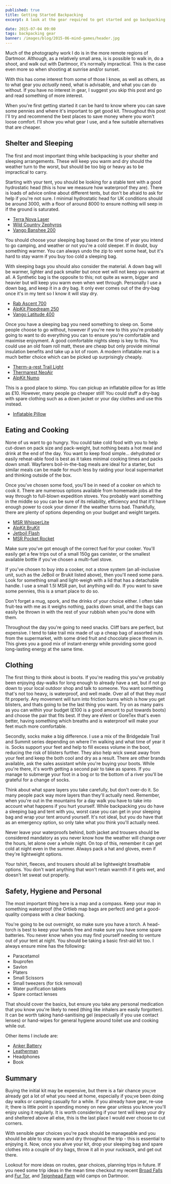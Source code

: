 ```yaml
---
published: true
title: Getting Started Backpacking
excerpt: A look at the gear required to get started and go backpacking for the first time

date: 2015-07-04 09:00
tags: backpacking gear
banner: /images/blog/2015-06-mind-games/header.jpg
---
```


Much of the photography work I do is in the more remote regions of Dartmoor. Although, as a relatively small area, is is possible to walk in, do a shoot, and walk out with Dartmoor, it's normally impractical. This is the case even more so when shooting at sunrise and/or sunset.

With this has come interest from some of those I know, as well as others, as to what gear you *actually* need, what is advisable, and what you can do without. If you have no interest in gear, I suggest you skip this post and go and read something of more interest.

When you're first getting started it can be hard to know where you can save some pennies and where it's important to get good kit. Throughout this post I'll try and recommend the best places to save money where you won't loose comfort. I'll show you what gear I use, and a few suitable alternatives that are cheaper.

## Shelter and Sleeping

The first and most important thing while backpacking is your shelter and sleeping arrangements. These will keep you warm and dry should the weather turn to the worst, but should be too big or heavy as to be impractical to carry.

Starting with your tent, you should be looking for a stable tent with a good hydrostatic head (this is how we measure how waterproof they are). There is loads of advice online about different tents, but don't be afraid to ask for help if you're not sure. I minimal hydrostatic head for UK conditions should be around 3000, with a floor of around 8000 to ensure nothing will seep in if the ground is saturated.

* [Terra Nova Laser][tent_terra_nova_laser]
* [Wild Country Zephyros][tent_wild_country_zephyros]
* [Vango Banshee 200][tent_vango_banshee_200]

You should choose your sleeping bag based on the time of year you intend to go camping, and weather or not you're a cold sleeper. If in doubt, buy something warmer. You can always undo the zip to vent some heat, but it's hard to stay warm if you buy too cold a sleeping bag.

With sleeping bags you should also consider the material. A down bag will be warmer, lighter and pack smaller but once wet will not keep you warm at all. A Synthetic bag is the opposite to this; not quite as warm, bigger and heavier but will keep you warm even when wet through. Personally I use a down bag, and keep it in a dry bag. It only ever comes out of the dry-bag once it's in my tent so I know it will stay dry.

* [Rab Ascent 700][sleeping_bag_rab_ascent]
* [AlpKit Pipedream 250][sleeping_bag_alpkit_pipedream]
* [Vango Latitude 400][sleeping_bag_vango_latitude]

Once you have a sleeping bag you need something to sleep on. Some people choose to go without, however if you're new to this you're probably going to want to do everything you can to ensure you're comfortable and maximise enjoyment. A good comfortable nights sleep is key to this. You could use an old foam roll matt, these are cheap but only provide minimal insulation benefits and take up a lot of room. A modern inflatable mat is a much better choice which can be picked up surprisingly cheaply.

* [Therm-a-rest Trail Light][mat_thermarest_trail_light]
* [Thermarest NeoAir][mat_thermarest_neoair]
* [AlpKit Numo][mat_alpkit_numo]

This is a good place to skimp. You can pickup an inflatable pillow for as little as £10. However, many people go cheaper still! You could stuff a dry-bag with spare clothing such as a down jacket or your day clothes and use this instead.

* [Inflatable Pillow][pillow_inflatable]

## Eating and Cooking

None of us want to go hungry. You could take cold food with you to help cut-down on pack size and pack-weight, but nothing beats a hot meal and drink at the end of the day. You want to keep food simple… dehydrated or easily reheat-able food is best as it takes minimal cooking times and packs down small. Wayfarers boil-in-the-bag meals are ideal for a starter, but similar meals can be made for much less by raiding your local supermarket and thinking outside of the box.

Once you've chosen some food, you'll be in need of a cooker on which to cook it. There are numerous options available from homemade jobs all the way through to full-blown expedition stoves. You probably want something in the middle so you can be sure of its reliability, efficiency and that it'll have enough power to cook your dinner if the weather turns bad. Thankfully, there are plenty of options depending on your budget and weight targets.

* [MSR WhisperLite][stove_msr_whisperlite]
* [AlpKit BruKit][stove_alpkit_brukit]
* [Jetboil Flash][stove_jetboil_flash]
* [MSR Pocket Rocket][stove_msr_poket_rocket]

Make sure you've got enough of the correct fuel for your cooker. You'll easily get a few trips out of a small 150g gas canister, or the smallest available bottle if you've chosen a multi-fuel stove.

If you've chosen to buy into a cooker, not a stove system (an all-inclusive unit, such as the JeBoil or Brukit listed above), then you'll need some pans. Look for something small and light-weigh with a lid that has a detachable handle. I use a small 1.5l MSR pan, but anything will do. If you want to save some pennies, this is a smart place to do so.

Don't forget a mug, spork, and the drinks of your choice either. I often take fruit-tea with me as it weighs nothing, packs down small, and the bags can easily be thrown in with the rest of your rubbish when you're done with them.

Throughout the day you're going to need snacks. Cliff bars are perfect, but expensive. I tend to take trail mix made of up a cheap bag of assorted nuts from the supermarket, with some dried fruit and chocolate piece thrown in. This gives you a good mix of instant-energy while providing some good long-lasting energy at the same time.

## Clothing

The first thing to think about is boots. If you're reading this you've probably been enjoying day-walks for long enough to already have a set, but if not go down to your local outdoor shop and talk to someone. You want something that's not too heavy, is waterproof, and well made. Over all of that they *must* fit properly. Any movement will turn into friction burns which is how you get blisters, and thats going to be the last thing you want. Try on as many pairs as you can within your budget (£100 is a good amount to put towards boots) and choose the pair that fits best. If they are eVent or GoreTex that's even better, having something which breaths and is waterproof will make your feet much more comfortable.

Secondly, socks make a big difference. I use a mix of the Bridgedale Trail and Summit series depending on where I'm walking and what time of year it is. Socks support your feet and help to fill excess volume in the boot, reducing the risk of blisters further. They also help wick sweat away from your feet and keep the both cool and dry as a result. There are other brands available, ask the sales assistant while you're buying your boots. While you're there, it's worth getting a second pair to take as spares. If you manage to submerge your foot in a bog or to the bottom of a river you'll be grateful for a change of socks.

Think about what spare layers you take carefully, but don't over-do it. So many people pack way more layers than they'll actually need. Remember, when you're out in the mountains for a day walk you have to take into account what happens if you hurt yourself. While backpacking you do have a sleeping bag and tent with you, worst case you can get in your sleeping bag and wrap your tent around yourself. It's not ideal, but you do have that as an emergency option, so only take what you think you'll actually need.

Never leave your waterproofs behind, both jacket and trousers should be considered mandatory as you never know how the weather will change over the hours, let alone over a whole night. On top of this, remember it can get cold at night even in the summer. Always pack a hat and gloves, even if they're lightweight options.

Your tshirt, fleeces, and trousers should all be lightweight breathable options. You don't want anything that won't retain warmth if it gets wet, and doesn't let sweat out properly.

## Safety, Hygiene and Personal

The most important thing here is a map and a compass. Keep your map in something waterproof (the Ortlieb map bags are perfect) and get a good-quality compass with a clear backing.

You're going to be out overnight, so make sure you have a torch. A head-torch is best to keep your hands free and make sure you have some spare batteries. You never know when you may find yourself needing to venture out of your tent at night. You should be taking a basic first-aid kit too. I always ensure mine has the following:

* Paracetamol
* Ibuprofen
* Savlon
* Platers
* Small Scissors
* Small tweezers (for tick removal)
* Water purification tablets
* Spare contact lenses

That should cover the basics, but ensure you take any personal medication that you know you're likely to need (thing like inhalers are easily forgotten). It can be worth taking hand-sanitising gel (especiually if you use contact lenses) or hand-wipes for general hygiene around toilet use and cooking while out.

Other items I include are:

* [Anker Battery][anker_battery]
* [Leatherman][leatherman_wave]
* Headphones
* Book

## Summary

Buying the initial kit may be expensive, but there is a fair chance you;ve already got a lot of what you need at home, especially if you;ve been doing day walks or camping casually for a while. If you already have gear, re-use it; there is little point in spending money on new gear unless you know you'll enjoy using it regularly. It is worth considering if your tent will keep your dry and sheltered above all else, this is the last place I would ever choose to cut corners.

With sensible gear choices you're pack should be manageable and you should be able to stay warm and dry throughout the trip - this is essential to enjoying it. Now, once you ahve your kit, drop your sleeping bag and spare clothes into a couple of dry bags, throw it all in your rucksack, and get out there.

Lookout for more ideas on routes, gear choices, planning trips in future. If you need some trip ideas in the mean time checkout my recent [Broad Falls][blog_broad_falls] and [Fur Tor][blog_fur_tor], and [Teignhead Farm][blog_teignhead_farm] wild camps on Dartmoor.


[tent_terra_nova_laser]: http://amzn.to/1CMWLlY "Buy a Terra Nova Laser lightweight tent on Amazon"
[tent_wild_country_zephyros]: http://amzn.to/1JMYCKj "Buy a Wild Country Zephyros backpacking tent on Amazon"
[tent_vango_banshee_200]: http://amzn.to/1eDGLaS "Buy a Vango Banshee 200 tent on Amazon"
[sleeping_bag_rab_ascent]: http://amzn.to/1CHqE7D "Buy a Rab Ascent 700 sleeping bag on Amazon"
[sleeping_bag_vango_latitude]: http://amzn.to/1Mz4vrU "Buy a Vango Latitude sleeping bag on Amazon"
[sleeping_bag_alpkit_pipedream]: https://www.alpkit.com/products/pipedream-250 "Buy a AlpKit Pipedream sleeping bag direct from AlpKit themsleves"
[mat_thermarest_trail_light]: http://amzn.to/1Mz4X9G "Buy a Therm-a-rest Trail Light on Amazon"
[mat_thermarest_neoair]: http://amzn.to/1SsyJ1I "Buy a Therm-a-rest NeoAir Xlite on Amazon"
[mat_alpkit_numo]: https://www.alpkit.com/products/numo "Buy a AlpKit Numo sleeping mat direct from AlpKit themsleves"
[pillow_inflatable]: http://amzn.to/1Ssznfp "Buy a cheap inflatable pillow from Amazon"
[stove_msr_whisperlite]: http://amzn.to/1SsAiMR "Buy an MSR WhisperLite International on Amazon"
[stove_jetboil_flash]: http://amzn.to/1CHsghJ "Buy a JetBoil Flash on Amazon"
[stove_alpkit_brukit]: https://www.alpkit.com/products/brukit "Buy an AlpKit BruKit direct from Alpkit"
[stove_msr_poket_rocket]: http://amzn.to/1CHsu8u "Buy a MSR Pocket Rocket on Amazon"
[anker_battery]: http://amzn.to/1SsB1xz "One of the large range on Anker batteries available on Amazon"
[leatherman_wave]: http://amzn.to/1CHsQvX "One of the large Leatherman range availabe on Amazon"

[blog_broad_falls]: /adventures-photography/2015/06/broad-falls/ "Wild camping at Broad Falls, Dartmoor"
[blog_fur_tor]: /adventures-photography/2015/04/peter-tavy-fur-tor/ "Wild camping at Fur Tor, Dartmoor"
[blog_teignhead_farm]: /adventures-photography/2015/05/Teignhead-Farm-Bikepacking/ "Wild camping at Teignhead Farm, Dartmoor"
